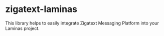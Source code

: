 # zigatext-laminas
This library helps to easily integrate Zigatext Messaging Platform into your Laminas project.
